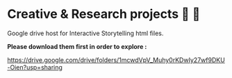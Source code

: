 # Creative & Research projects 🎨 📖

Google drive host for Interactive Storytelling html files.

<strong> Please download them first in order to explore : </strong>

https://drive.google.com/drive/folders/1mcwdVpV_Muhy0rKDwIy27wf9DKU-Oien?usp=sharing
